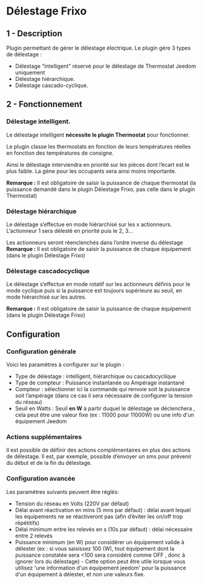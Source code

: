 
# Délestage Frixo

## 1 - Description
Plugin permettant de gérer le délestage électrique. Le plugin gère 3 types de délestage :

-   Délestage “intelligent” réservé pour le délestage de Thermostat Jeedom uniquement
-   Délestage hiérarchique.
-   Délestage cascado-cyclique.

## 2 - Fonctionnement
### Délestage intelligent.

Le délestage intelligent **nécessite le plugin Thermostat** pour fonctionner.

Le plugin classe les thermostats en fonction de leurs températures réelles en fonction des températures de consigne.

Ainsi le délestage interviendra en priorité sur les pièces dont l’écart est le plus faible. La gène pour les occupants sera ainsi moins importante.

**Remarque :** Il est obligatoire de saisir la puissance de chaque thermostat (la puissance demandé dans le plugin Délestage Frixo, pas celle dans le plugin Thermostat)

### Délestage hiérarchique

Le délestage s’effectue en mode hiérarchisé sur les x actionneurs. L’actionneur 1 sera délesté en priorité puis le 2, 3…

Les actionneurs seront réenclenchés dans l’ordre inverse du délestage
**Remarque :** Il est obligatoire de saisir la puissance de chaque équipement (dans le plugin Délestage Frixo)


### Délestage cascadocyclique

Le délestage s’effectue en mode rotatif sur les actionneurs définis pour le mode cyclique puis si la puissance est toujours supérieure au seuil, en mode hiérarchisé sur les autres.

**Remarque :** Il est obligatoire de saisir la puissance de chaque équipement (dans le plugin Délestage Frixo)


## Configuration

### Configuration générale

Voici les paramètres à configurer sur le plugin :

-   Type de délestage : intelligent, hiérarchique ou cascadocyclique
-   Type de compteur : Puissance instantanée ou Ampérage instantané
-   Compteur : sélectionner ici la commande qui renvoie soit la puissance soit l’ampérage (dans ce cas il sera nécessaire de configurer la tension du réseau)
-   Seuil en Watts : Seuil **en W** à partir duquel le délestage se déclenchera , cela peut être une valeur fixe (ex : 11000 pour 11000W) ou une info d'un équipement Jeedom

### Actions supplémentaires

Il est possible de définir des actions complémentaires en plus des actions de délestage.
Il est, par exemple, possible d’envoyer un sms pour prévenir du début et de la fin du délestage.


### Configuration avancée

Les paramètres suivants peuvent être réglés:

-   Tension du réseau en Volts (220V par défaut)
-   Délai avant réactivation en mins (5 mns par défaut) : délai avant lequel les équipements ne se réactiveront pas (afin d’éviter les on/off trop répétitifs)
-   Délai minimum entre les relevés en s (10s par défaut) : délai nécessaire entre 2 relevés
-   Puissance minimum (en W) pour considérer un équipement valide à délester (ex : si vous saisissez 100 (W), tout équipement dont la puissance constatée sera <100 sera considéré comme OFF , donc à ignorer lors du délestage) - Cette option peut être utile lorsque vous utilisez 'une information d'un équipement jeedom' pour la puissance d'un équipement à délester, et non une valeurs fixe. 